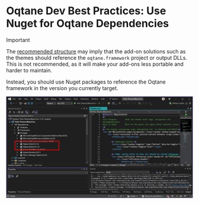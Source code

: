 # Oqtane Dev Best Practices: Use Nuget for Oqtane Dependencies

> [!IMPORTANT]
> The [recommended structure](create-solutions-for-each-extension.md)
> may imply that the add-on solutions such as the themes
> should reference the `oqtane.framework` project or output DLLs.
> This is not recommended, as it will make your add-ons less portable and harder to maintain.

Instead, you should use Nuget packages to reference
the Oqtane framework in the version you currently target.

<img src="./assets/visual-studio-showing-oqtane-nuget-packages.jpg" class="full-width">
